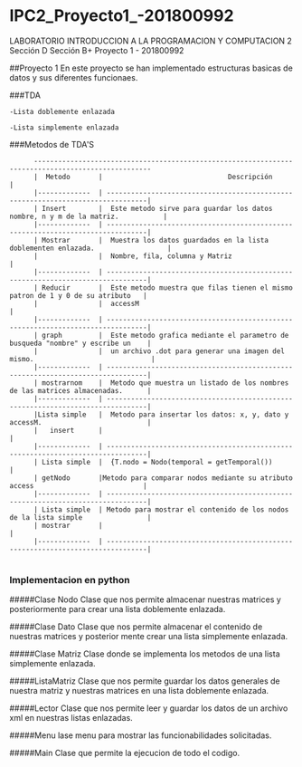 # IPC2_Proyecto1_-201800992
LABORATORIO INTRODUCCION A LA PROGRAMACION Y COMPUTACION 2 Sección D
Sección B+
Proyecto 1 - 201800992


##Proyecto 1
En este proyecto se han implementado estructuras basicas de datos y sus diferentes funcionaes. 

###TDA

```
-Lista doblemente enlazada

-Lista simplemente enlazada

```

###Metodos de TDA'S
```
      ---------------------------------------------------------------------------------------------------
      |  Metodo       |                               Descripción                                       |
      |-------------  | --------------------------------------------------------------------------------|
      | Insert        |  Este metodo sirve para guardar los datos nombre, n y m de la matriz.           |
      |-------------  | --------------------------------------------------------------------------------|
      | Mostrar       |  Muestra los datos guardados en la lista doblementen enlazada.                  |
      |               |  Nombre, fila, columna y Matriz                                                 |
      |-------------  | --------------------------------------------------------------------------------|
      | Reducir       |  Este metodo muestra que filas tienen el mismo patron de 1 y 0 de su atributo   |
      |               |  accessM                                                                        |
      |-------------  | --------------------------------------------------------------------------------|
      | graph         |  Este metodo grafica mediante el parametro de busqueda "nombre" y escribe un    |
      |               |  un archivo .dot para generar una imagen del mismo.                             |
      |-------------  | --------------------------------------------------------------------------------|
      | mostrarnom    |  Metodo que muestra un listado de los nombres de las matrices almacenadas.      |
      |-------------  | --------------------------------------------------------------------------------|
      |Lista simple   |  Metodo para insertar los datos: x, y, dato y accessM.                          |
      |   insert      |                                                                                 |
      |-------------  | --------------------------------------------------------------------------------|
      | Lista simple  |  {T.nodo = Nodo(temporal = getTemporal())                                       |
      | getNodo       |Metodo para comparar nodos mediante su atributo access                           |
      |-------------  | --------------------------------------------------------------------------------|
      | Lista simple  | Metodo para mostrar el contenido de los nodos de la lista simple                |
      | mostrar       |                                                                                 |
      |-------------  | --------------------------------------------------------------------------------|
     

```

### Implementacion en python
#####Clase Nodo
Clase que nos permite almacenar nuestras matrices y posteriormente para crear una lista doblemente enlazada.

#####Clase Dato
Clase que nos permite almacenar el contenido de nuestras matrices y posterior mente crear una lista simplemente enlazada. 

#####Clase Matriz
Clase donde se implementa los metodos de una lista simplemente enlazada. 

#####ListaMatriz
Clase que nos permite guardar los datos generales de nuestra matriz y nuestras matrices en una lista doblemente enlazada. 

#####Lector
Clase que nos permite leer y guardar los datos de un archivo xml en nuestras listas enlazadas.

#####Menu
lase menu para mostrar las funcionabilidades solicitadas.

#####Main
Clase que permite la ejecucion de todo el codigo.

